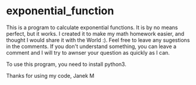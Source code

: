 # exponential_function
This is a program to calculate exponential functions. It is by no means perfect, but it works.
I created it to make my math homework easier, and thought I would share it with the World :).
Feel free to leave any sugestions in the comments. If you don't understand something, you can
leave a comment and I will try to awnser your question as quickly as I can.

To use this program, you need to install python3.

Thanks for using my code,
Janek M
